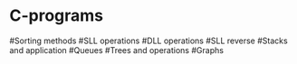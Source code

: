# C-programs
#Sorting methods
#SLL operations 
#DLL operations 
#SLL reverse
#Stacks and application
#Queues
#Trees and operations
#Graphs
